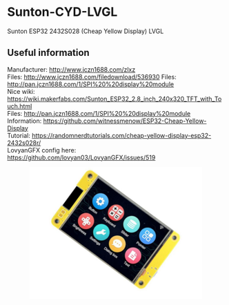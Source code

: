# Sunton-CYD-LVGL
Sunton  ESP32 2432S028 (Cheap Yellow Display) LVGL

## Useful information

Manufacturer:  http://www.jczn1688.com/zlxz    
Files:         http://www.jczn1688.com/filedownload/536930 
Files:         http://pan.jczn1688.com/1/SPI%20%20display%20module  
Nice wiki:     https://wiki.makerfabs.com/Sunton_ESP32_2.8_inch_240x320_TFT_with_Touch.html   
Files:         http://pan.jczn1688.com/1/SPI%20%20display%20module    
Information:   https://github.com/witnessmenow/ESP32-Cheap-Yellow-Display    
Tutorial:      https://randomnerdtutorials.com/cheap-yellow-display-esp32-2432s028r/    
LovyanGFX config here: https://github.com/lovyan03/LovyanGFX/issues/519   


<p align="center">
  <img src="https://github.com/paulhamsh/Sunton-CYD-LVGL/blob/main/sunton_esp32_2432S028.jpg" width="400" title="Sunton 2432S028 (Cheap Yellow Display)">
</p>


